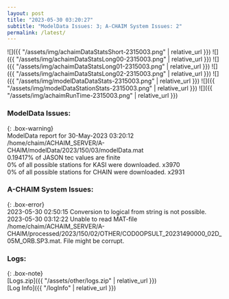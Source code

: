 ```yaml
---
layout: post
title: "2023-05-30 03:20:27"
subtitle: "ModelData Issues: 3; A-CHAIM System Issues: 2"
permalink: /latest/
---
```


![]({{ "/assets/img/achaimDataStatsShort-2315003.png" | relative_url }})
![]({{ "/assets/img/achaimDataStatsLong00-2315003.png" | relative_url }})
![]({{ "/assets/img/achaimDataStatsLong01-2315003.png" | relative_url }})
![]({{ "/assets/img/achaimDataStatsLong02-2315003.png" | relative_url }})
![]({{ "/assets/img/modelDataDataStats-2315003.png" | relative_url }})
![]({{ "/assets/img/modelDataStationStats-2315003.png" | relative_url }})
![]({{ "/assets/img/achaimRunTime-2315003.png" | relative_url }})


### ModelData Issues:  
  
{: .box-warning}  
 ModelData report for 30-May-2023 03:20:12   
 /home/chaim/ACHAIM_SERVER/A-CHAIM/modelData/2023/150/03/modelData.mat   
 0.19417% of JASON tec values are finite   
 0% of all possible stations for KASI were downloaded. x3970   
 0% of all possible stations for CHAIN were downloaded. x2931   
  
### A-CHAIM System Issues:  
  
{: .box-error}  
2023-05-30 02:50:15 Conversion to logical from string is not possible.  
2023-05-30 03:12:22 Unable to read MAT-file /home/chaim/ACHAIM_SERVER/A-CHAIM/processed/2023/150/02/OTHER/COD0OPSULT_20231490000_02D_05M_ORB.SP3.mat. File might be corrupt.  

### Logs:  
  
{: .box-note}  
[Logs.zip]({{ "/assets/other/logs.zip" | relative_url }})  
[Log Info]({{ "/logInfo" | relative_url }})  
